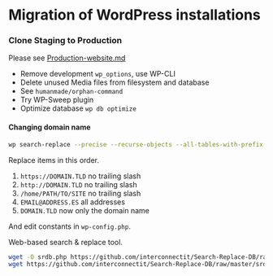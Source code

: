 # Migration of WordPress installations

### Clone Staging to Production

Please see [Production-website.md](https://github.com/szepeviktor/debian-server-tools/blob/master/webserver/Production-website.md#migration)

- Remove development `wp_options`, use WP-CLI
- Delete unused Media files from filesystem and database
- See `humanmade/orphan-command`
- Try WP-Sweep plugin
- Optimize database `wp db optimize`

#### Changing domain name

```bash
wp search-replace --precise --recurse-objects --all-tables-with-prefix "OLD" "NEW"
```

Replace items in this order.

1. `https://DOMAIN.TLD` no trailing slash
1. `http://DOMAIN.TLD` no trailing slash
1. `/home/PATH/TO/SITE` no trailing slash
1. `EMAIL@ADDRESS.ES` all addresses
1. `DOMAIN.TLD` now only the domain name

And edit constants in `wp-config.php`.

Web-based search & replace tool.

```bash
wget -O srdb.php https://github.com/interconnectit/Search-Replace-DB/raw/master/index.php
wget https://github.com/interconnectit/Search-Replace-DB/raw/master/srdb.class.php
```
